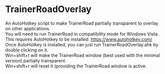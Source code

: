 # TrainerRoadOverlay
An AutoHotkey script to make TrainerRoad partially transparent to overlay on other applications.</br>
You will need to run TrainerRoad in compatibility mode for Windows Vista.</br>
This requires AutoHotkey to be installed: https://www.autohotkey.com/</br>
Once AutoHotkey is installed, you can just run TrainerRoadOverlay.ahk by double clicking on it.</br>
Win+shift+t will make the TrainerRoad window (best used with the minimal version) partially transparent.</br>
Win+shift+r will reset it (providing the TrainerRoad window is active.</br>
